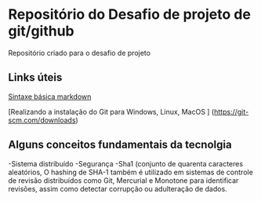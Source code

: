 # Repositório do Desafio de projeto de git/github
Repositório criado para o desafio de projeto

## Links úteis
[Sintaxe básica markdown](https://markdown.net.br/sintaxe-basica/)

[Realizando a instalação do Git para Windows, Linux, MacOS ] (https://git-scm.com/downloads)
## Alguns conceitos fundamentais da tecnolgia
-Sistema distribuído
-Segurança
-Sha1 (conjunto de quarenta caracteres aleatórios, O hashing de SHA-1 também é utilizado em sistemas de controle de revisão distribuídos como Git, Mercurial e Monotone para identificar revisões, assim como detectar corrupção ou adulteração de dados.
